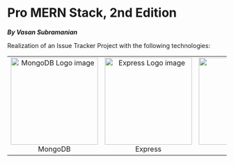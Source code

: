 # Pro MERN Stack, 2nd Edition

**_By Vasan Subramanian_**

Realization of an Issue Tracker Project with the following technologies:

<table><tr><td align="center">  <img src="https://img.icons8.com/?size=512&id=74402&format=png" alt="MongoDB Logo image" width="200px">  <br> MongoDB </td>  <td align="center">  <img src="https://img.icons8.com/?size=512&id=kg46nzoJrmTR&format=png" alt="Express Logo image" width="200px">  <br> Express </td>  <td align="center">  <img src="https://upload.wikimedia.org/wikipedia/commons/4/47/React.svg" alt="Image 3" width="200px">  <br> React</td>  <td align="center">  <img src="https://img.icons8.com/?size=512&id=hsPbhkOH4FMe&format=png" alt="Image 4" width="200px">  <br>Node</td>  </tr>  </table>
